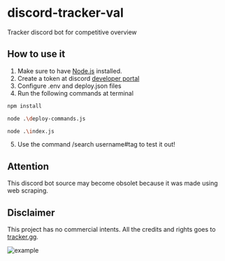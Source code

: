 # discord-tracker-val
Tracker discord bot for competitive overview

## How to use it
1. Make sure to have [Node.js](https://nodejs.org/en) installed.
2. Create a token at discord [developer portal](https://discord.com/login?redirect_to=%2Fdevelopers%2Fapplications)
3. Configure .env and deploy.json files
4. Run the following commands at terminal

```sh
npm install 
```

```sh
node .\deploy-commands.js
```

```sh
node .\index.js
```

5. Use the command /search username#tag to test it out!

## Attention
This discord bot source may become obsolet because it was made using web scraping.

## Disclaimer
This project has no commercial intents. All the credits and rights goes to [tracker.gg](https://tracker.gg/valorant/).



![example](https://cdn.discordapp.com/attachments/709749665561837568/1086793882056003674/image.png)
